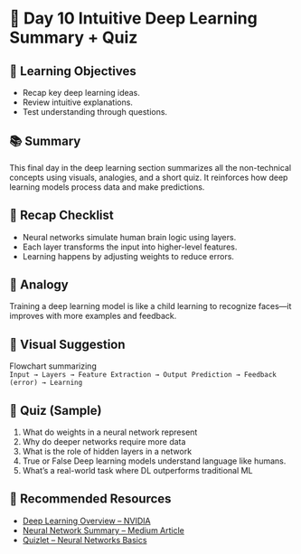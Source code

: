 
# 🧠 Day 10 Intuitive Deep Learning Summary + Quiz

## 🎯 Learning Objectives
- Recap key deep learning ideas.
- Review intuitive explanations.
- Test understanding through questions.

## 📚 Summary
This final day in the deep learning section summarizes all the non-technical concepts using visuals, analogies, and a short quiz. It reinforces how deep learning models process data and make predictions.

## 🧠 Recap Checklist
- Neural networks simulate human brain logic using layers.
- Each layer transforms the input into higher-level features.
- Learning happens by adjusting weights to reduce errors.

## 🧩 Analogy
 Training a deep learning model is like a child learning to recognize faces—it improves with more examples and feedback.

## 🎨 Visual Suggestion
Flowchart summarizing  
`Input → Layers → Feature Extraction → Output Prediction → Feedback (error) → Learning`

## 📝 Quiz (Sample)
1. What do weights in a neural network represent  
2. Why do deeper networks require more data  
3. What is the role of hidden layers in a network  
4. True or False Deep learning models understand language like humans.  
5. What’s a real-world task where DL outperforms traditional ML

## 🔗 Recommended Resources
- [Deep Learning Overview – NVIDIA](httpswww.nvidia.comen-usdeep-learning-ai)
- [Neural Network Summary – Medium Article](httpsmedium.com@ageitgeymachine-learning-is-fun-80ea3ec3c471)
- [Quizlet – Neural Networks Basics](httpsquizlet.com)